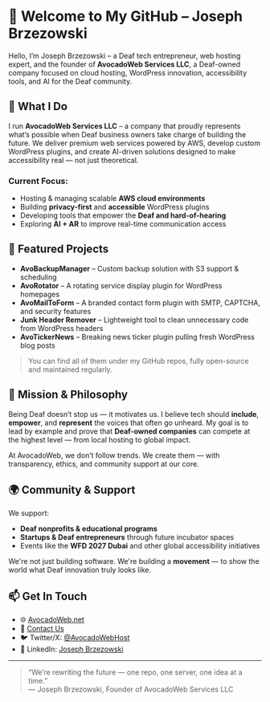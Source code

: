 # 👋 Welcome to My GitHub – Joseph Brzezowski

Hello, I’m Joseph Brzezowski – a Deaf tech entrepreneur, web hosting expert, and the founder of **AvocadoWeb Services LLC**, a Deaf-owned company focused on cloud hosting, WordPress innovation, accessibility tools, and AI for the Deaf community.

## 💼 What I Do

I run **AvocadoWeb Services LLC** – a company that proudly represents what’s possible when Deaf business owners take charge of building the future. We deliver premium web services powered by AWS, develop custom WordPress plugins, and create AI-driven solutions designed to make accessibility real — not just theoretical.

### Current Focus:
- Hosting & managing scalable **AWS cloud environments**
- Building **privacy-first** and **accessible** WordPress plugins
- Developing tools that empower the **Deaf and hard-of-hearing**
- Exploring **AI + AR** to improve real-time communication access

## 🔌 Featured Projects

- **AvoBackupManager** – Custom backup solution with S3 support & scheduling
- **AvoRotator** – A rotating service display plugin for WordPress homepages
- **AvoMailToForm** – A branded contact form plugin with SMTP, CAPTCHA, and security features
- **Junk Header Remover** – Lightweight tool to clean unnecessary code from WordPress headers
- **AvoTickerNews** – Breaking news ticker plugin pulling fresh WordPress blog posts

> You can find all of them under my GitHub repos, fully open-source and maintained regularly.

## 🧠 Mission & Philosophy

Being Deaf doesn’t stop us — it motivates us. I believe tech should **include**, **empower**, and **represent** the voices that often go unheard. My goal is to lead by example and prove that **Deaf-owned companies** can compete at the highest level — from local hosting to global impact.

At AvocadoWeb, we don’t follow trends. We create them — with transparency, ethics, and community support at our core.

## 🌍 Community & Support

We support:
- **Deaf nonprofits & educational programs** 
- **Startups & Deaf entrepreneurs** through future incubator spaces
- Events like the **WFD 2027 Dubai** and other global accessibility initiatives

We're not just building software. We're building a **movement** — to show the world what Deaf innovation truly looks like.

## 📫 Get In Touch

- 🌐 [AvocadoWeb.net](https://avocadoweb.net)
- 📧 [Contact Us](https://avocadoweb.net/contact)
- 🐦 Twitter/X: [@AvocadoWebHost]((https://www.x.com/avocadowebnet))
- 💼 LinkedIn: [Joseph Brzezowski]((https://www.linkedin.com/company/avocadoweb-services))

---

> “We’re rewriting the future — one repo, one server, one idea at a time.”  
> — Joseph Brzezowski, Founder of AvocadoWeb Services LLC
